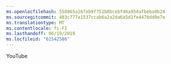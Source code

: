 ```yaml
---
ms.openlocfilehash: 558865a16feb9f751b8bcebf46a954afbeba0b24
ms.sourcegitcommit: 483c777a1537ccab6a2a2da6a5d1fe4470dd0e7e
ms.translationtype: MT
ms.contentlocale: fi-FI
ms.lasthandoff: 06/19/2019
ms.locfileid: "61542586"
---
```

YouTube